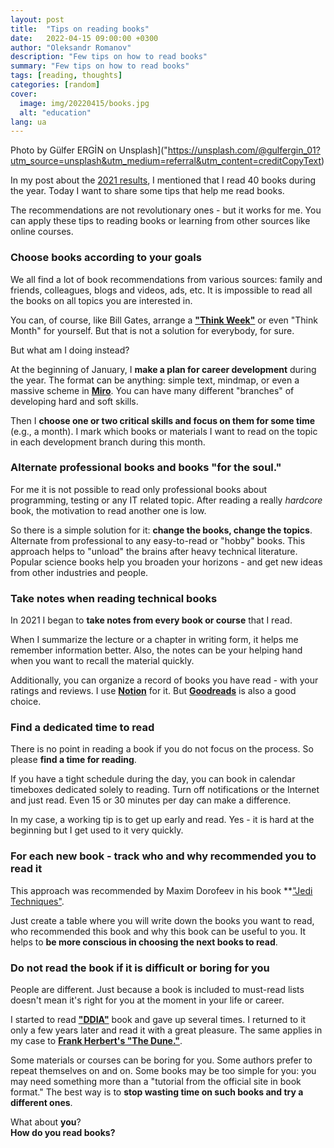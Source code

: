 ```yaml
---
layout: post
title:  "Tips on reading books"
date:   2022-04-15 09:00:00 +0300
author: "Oleksandr Romanov"
description: "Few tips on how to read books"
summary: "Few tips on how to read books"
tags: [reading, thoughts]
categories: [random]
cover:
  image: img/20220415/books.jpg
  alt: "education"
lang: ua
---
```


Photo by Gülfer ERGİN on Unsplash]("https://unsplash.com/@gulfergin_01?utm_source=unsplash&utm_medium=referral&utm_content=creditCopyText)


In my post about the [2021 results](https://testengineeringnotes.com/posts/2021-12-31-2021-review/), I mentioned that I read 40 books during the year. Today I want to share some tips that help me read books.  

The recommendations are not revolutionary ones - but it works for me. You can apply these tips to reading books or learning from other sources like online courses. 

### Choose books according to your goals  

We all find a lot of book recommendations from various sources: family and friends, colleagues, blogs and videos, ads, etc. It is impossible to read all the books on all topics you are interested in. 

You can, of course, like Bill Gates, arrange a **["Think Week"](https://www.reservations.com/blog/resources/think-weeks/)** or even "Think Month" for yourself. But that is not a solution for everybody, for sure. 

But what am I doing instead?

At the beginning of January, I **make a plan for career development** during the year. The format can be anything: simple text, mindmap, or even a massive scheme in **[Miro](https://miro.com/)**. You can have many different "branches" of developing hard and soft skills.  

Then I **choose one or two critical skills and focus on them for some time** (e.g., a month). I mark which books or materials I want to read on the topic in each development branch during this month.

### Alternate professional books and books "for the soul."
For me it is not possible to read only professional books about programming, testing or any IT related topic. After reading a really *hardcore* book, the motivation to read another one is low.  

So there is a simple solution for it: **change the books, change the topics**. Alternate from professional to any easy-to-read or "hobby" books. This approach helps to "unload" the brains after heavy technical literature. 
Popular science books help you broaden your horizons - and get new ideas from other industries and people.  

### Take notes when reading technical books
In 2021 I began to **take notes from every book or course** that I read.  

When I summarize the lecture or a chapter in writing form, it helps me remember information better.
Also, the notes can be your helping hand when you want to recall the material quickly. 

Additionally, you can organize a record of books you have read - with your ratings and reviews. I use **[Notion](https://www.notion.so/)** for it. But **[Goodreads](https://www.goodreads.com/)** is also a good choice. 

### Find a dedicated time to read
There is no point in reading a book if you do not focus on the process. So please **find a time for reading**.  

If you have a tight schedule during the day, you can book in calendar timeboxes dedicated solely to reading. Turn off notifications or the Internet and just read. Even 15 or 30 minutes per day can make a difference.  

In my case, a working tip is to get up early and read. Yes - it is hard at the beginning but I get used to it very quickly.   

### For each new book - track who and why recommended you to read it  

This approach was recommended by Maxim Dorofeev in his book **["Jedi Techniques"](https://www.aliexpress.com/item/1005001700364493.html).  

Just create a table where you will write down the books you want to read, who recommended this book and why this book can be useful to you. It helps to **be more conscious in choosing the next books to read**.  

### Do not read the book if it is difficult or boring for you
People are different. Just because a book is included to must-read lists doesn't mean it's right for you at the moment in your life or career.  

I started to read **["DDIA"](https://dataintensive.net/)** book and gave up several times. I returned to it only a few years later and read it with a great pleasure. The same applies in my case to **[Frank Herbert's "The Dune."](https://www.amazon.com/Dune-Frank-Herbert/dp/0441172717)**.  

Some materials or courses can be boring for you. Some authors prefer to repeat themselves on and on. Some books may be too simple for you: you may need something more than a "tutorial from the official site in book format." The best way is to **stop wasting time on such books and try a different ones**.  

What about **you**?  
**How do you read books?**



 